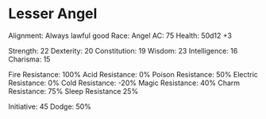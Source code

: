﻿# Lesser Angel

Alignment: Always lawful good
Race: Angel
AC: 75
Health: 50d12 +3

Strength: 22
Dexterity: 20
Constitution: 19
Wisdom: 23
Intelligence: 16
Charisma: 15

Fire Resistance: 100%
Acid Resistance: 0%
Poison Resistance: 50%
Electric Resistance: 0%
Cold Resistance: -20%
Magic Resistance: 40%
Charm Resistance: 75%
Sleep Resistance 25%

Initiative: 45
Dodge: 50%